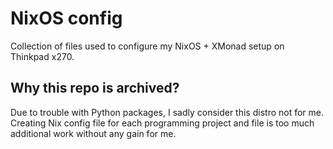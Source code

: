 # NixOS config

Collection of files used to configure my NixOS + XMonad setup on Thinkpad x270.

## Why this repo is archived?

Due to trouble with Python packages, I sadly consider this distro not for me. Creating Nix config file for each programming project and file is too much additional work without any gain for me.
